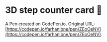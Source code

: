 # 3D step counter card 🚶

A Pen created on CodePen.io. Original URL: [https://codepen.io/farhanibne/pen/ZEoOeNV](https://codepen.io/farhanibne/pen/ZEoOeNV).

